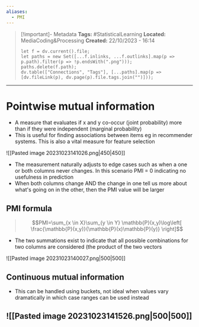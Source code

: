 ```yaml
---
aliases:
  - PMI
---
```


> [!important]- Metadata
> **Tags:** #StatisticalLearning 
> **Located:** MediaCoding&Processing
> **Created:** 22/10/2023 - 16:14
> ```dataviewjs
> let f = dv.current().file;
> let paths = new Set([...f.inlinks, ...f.outlinks].map(p => p.path).filter(p => !p.endsWith(".png")));
> paths.delete(f.path);
> dv.table(["Connections", "Tags"], [...paths].map(p => [dv.fileLink(p), dv.page(p).file.tags.join("")]));
> ```

___
# Pointwise mutual information
- A measure that evaluates if  x and y co-occur  (joint probability) more than if they were independent (marginal probability)
- This is useful for finding associations between items eg in recommender systems. This is also a vital measure for feature selection

![[Pasted image 20231023141026.png|450|450]]

- The measurement naturally adjusts to edge cases such as when a one or both columns never changes. In this scenario PMI = 0 indicating no usefulness in prediction
- When both columns change AND the change in one tell us more about what's going on in the other, then the PMI value will be larger
## PMI formula

>$$PMI=\sum_{x \in X}\sum_{y \in Y} \mathbb{P}(x,y)\log\left[ \frac{\mathbb{P}(x,y)}{\mathbb{P}(x)\mathbb{P}(y)} \right]$$

- The two summations exist to indicate that all possible combinations for two columns are considered (the product of the two vectors


![[Pasted image 20231023140027.png|500|500]]


## Continuous mutual information
- This can be handled using buckets, not ideal when values vary dramatically in which case ranges can be used instead

![[Pasted image 20231023141526.png|500|500]]
- 
